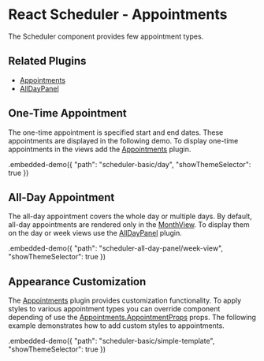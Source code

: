 # React Scheduler - Appointments

The Scheduler component provides few appointment types.

## Related Plugins

- [Appointments](../reference/appointments.md)
- [AllDayPanel](../reference/all-day-panel.md)

## One-Time Appointment

The one-time appointment is specified start and end dates. These appointments are displayed in the following demo. To display one-time appointments in the views add the [Appointments](../reference/appointments.md) plugin.

.embedded-demo({ "path": "scheduler-basic/day", "showThemeSelector": true })

## All-Day Appointment

The all-day appointment covers the whole day or multiple days. By default, all-day appointments are rendered only in the [MonthView](../reference/month-view.md). To display them on the day or week views use the [AllDayPanel](../reference/all-day-panel.md) plugin.

.embedded-demo({ "path": "scheduler-all-day-panel/week-view", "showThemeSelector": true })

## Appearance Customization

The [Appointments](../reference/appointments.md) plugin provides customization functionality. To apply styles to various appointment types you can override component depending of use the [Appointments.AppointmentProps](../reference/appointments.md#appointmentsappointmentprops) props. The following example demonstrates how to add custom styles to appointments.

.embedded-demo({ "path": "scheduler-basic/simple-template", "showThemeSelector": true })
